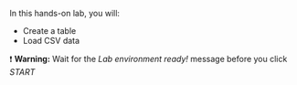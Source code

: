 In this hands-on lab, you will:

- Create a table
- Load CSV data

❗ <strong>Warning:</strong> Wait for the *Lab environment ready!* message before you click *START*